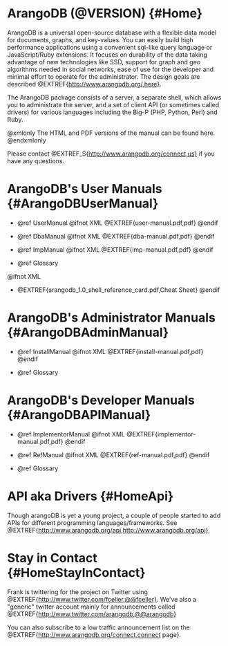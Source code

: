 ArangoDB (@VERSION) {#Home}
===========================

ArangoDB is a universal open-source database with a flexible data
model for documents, graphs, and key-values. You can easily build high
performance applications using a convenient sql-like query language or
JavaScript/Ruby extensions.  It focuses on durability of the data
taking advantage of new technologies like SSD, support for graph and
geo algorithms needed in social networks, ease of use for the
developer and minimal effort to operate for the administrator. The
design goals are described @EXTREF{http://www.arangodb.org/,here}.

The ArangoDB package consists of a server, a separate shell, which
allows you to administrate the server, and a set of client API (or
sometimes called drivers) for various languages including the Big-P
(PHP, Python, Perl) and Ruby.

@xmlonly
The HTML and PDF versions of the manual can be found
<ulink url="http://www.arangodb.org/manuals">here</ulink>.
@endxmlonly

Please contact @EXTREF_S{http://www.arangodb.org/connect,us} if you
have any questions.

ArangoDB's User Manuals {#ArangoDBUserManual}
=============================================

- @ref UserManual @ifnot XML @EXTREF{user-manual.pdf,pdf} @endif

- @ref DbaManual @ifnot XML @EXTREF{dba-manual.pdf,pdf} @endif

- @ref ImpManual @ifnot XML @EXTREF{imp-manual.pdf,pdf} @endif

- @ref Glossary

@ifnot XML 
- @EXTREF{arangodb_1.0_shell_reference_card.pdf,Cheat Sheet} 
@endif

ArangoDB's Administrator Manuals {#ArangoDBAdminManual}
=======================================================

- @ref InstallManual @ifnot XML @EXTREF{install-manual.pdf,pdf} @endif

- @ref Glossary

ArangoDB's Developer Manuals {#ArangoDBAPIManual}
=================================================

- @ref ImplementorManual @ifnot XML @EXTREF{implementor-manual.pdf,pdf} @endif

- @ref RefManual @ifnot XML @EXTREF{ref-manual.pdf,pdf} @endif

- @ref Glossary

API aka Drivers {#HomeApi}
==========================

Though arangoDB is yet a young project, a couple of people started to
add APIs for different programming languages/frameworks. See
@EXTREF{http://www.arangodb.org/api,http://www.arangodb.org/api}.

Stay in Contact {#HomeStayInContact}
====================================

Frank is twittering for the project on Twitter using
@EXTREF{http://www.twitter.com/fceller,@@fceller}. We've also a
"generic" twitter account mainly for announcements called
@EXTREF{http://www.twitter.com/arangodb,@@arangodb}

You can also subscribe to a low traffic announcement list on the
@EXTREF{http://www.arangodb.org/connect,connect page}.
